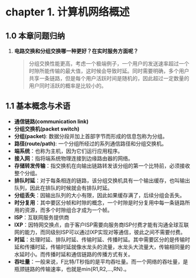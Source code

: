 # chapter 1. 计算机网络概述
## 1.0 本章问题归纳

1. **电路交换和分组交换哪一种更好？在实时服务方面呢？**
    > 分组交换性能更高，考虑一个极端例子，一个用户的发送速率超过一个时隙所能传输的最大值，这时候会导致时延。同时需要明确，多个用户共享一条链路，但是每个用户活跃时间是随机的，因此超过一定数量的用户同时活跃的概率是比较小的。

## 1.1 基本概念与术语

- **通信链路(communication link)**
- **分组交换机(packet switch)**
- **分组(packet)**: 数据分段并加上首部字节而形成的信息包称为分组。
- **路径(route/path)**: 一个分组所经过的系列通信路径和分组交换机。
- **端系统**：也称为主机，因为它们运行应用程序。
- **接入网**：指将端系统物理连接到边缘路由器的网络。
- **存储转发传输**：指交换机在向输出链路转发该分组的第一个比特前，必须接收整个分组。
- **排队时延**：对于每条相连的链路，该分组交换机具有一个输出缓存，也叫输出队列，因此在排队的时候就会有排队时延。
- **分组丢失**：因输出队列的大小有限，因此如果缓存满了，后续分组会丢失。
- **时分复用**：其中要区分帧和时隙的概念，一个时隙是时分复用中每一条链路所用的资源，而多个时隙组合才成为一个帧。
- **ISP**：互联网服务提供商
- **IXP**：因特网交换点，由于客户ISP需要向服务商ISP付费才能有沟通全球互联网的能力，而同级别ISP可以通过IXP实现对等通信，彼此之间不需要付费。
- **时延**：处理时延、排队时延、传输时延、传播时延。其中需要区分的是传输时延和传播时延，传输时延就像水龙头的流量，水龙头大流量大，传输相同量的水延时小。而传播时延和通信链路的传播方式有关。
- **吞吐量**：一般来说，F比特/T秒指的是平均吞吐量。而一个网络的吞吐量，是瓶颈链路的传输速率，也就是min{R1,R2,…,RN}.。


